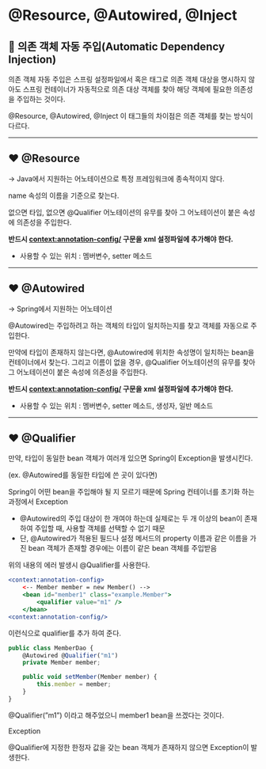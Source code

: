 # @Resource, @Autowired, @Inject

## 🐑 의존 객체 자동 주입(Automatic Dependency Injection)

의존 객체 자동 주입은 스프링 설정파일에서 혹은 태그로 의존 객체 대상을 명시하지 않아도 스프링 컨테이너가 자동적으로 의존 대상 객체를 찾아 해당 객체에 필요한 의존성을 주입하는 것이다.

@Resource, @Autowired, @Inject 이 태그들의 차이점은 의존 객체를 찾는 방식이 다르다.

---

## ❤️ @Resource

→ Java에서 지원하는 어노테이션으로 특정 프레임워크에 종속적이지 않다.

name 속성의 이름을 기준으로 찾는다.

없으면 타입, 없으면 @Qualifier 어노테이션의 유무를 찾아 그 어노테이션이 붙은 속성에 의존성을 주입한다.

**반드시 <context:annotation-config/> 구문을 xml 설정파일에 추가해야 한다.**

- 사용할 수 있는 위치 : 멤버변수, setter 메소드

---

## ❤️ @Autowired

→ Spring에서 지원하는 어노테이션


@Autowired는 주입하려고 하는 객체의 타입이 일치하는지를 찾고 객체를 자동으로 주입한다.

만약에 타입이 존재하지 않는다면, @Autowired에 위치한 속성명이 일치하는 bean을 컨테이너에서 찾는다. 그리고 이름이 없을 경우, @Qualifier 어노테이션의 유무를 찾아 그 어노테이션이 붙은 속성에 의존성을 주입한다.

**반드시 <context:annotation-config/> 구문을 xml 설정파일에 추가해야 한다.**

- 사용할 수 있는 위치 : 멤버변수, setter 메소드, 생성자, 일반 메소드

---

## ❤️ @Qualifier

만약, 타입이 동일한 bean 객체가 여러개 있으면 Spring이 Exception을 발생시킨다.

(ex. @Autowired를 동일한 타입에 쓴 곳이 있다면)

Spring이 어떤 bean을 주입해야 될 지 모르기 때문에 Spring 컨테이너를 초기화 하는 과정에서 Exception

- @Autowired의 주입 대상이 한 개여야 하는데 실제로는 두 개 이상의 bean이 존재하여 주입할 때, 사용할 객체를 선택할 수 없기 때문
- 단, @Autowired가 적용된 필드나 설정 메서드의 property 이름과 같은 이름을 가진 bean 객체가 존재할 경우에는 이름이 같은 bean 객체를 주입받음

위의 내용의 에러 발생시 @Qualifier를 사용한다. 

```jsx
<context:annotation-config>
	<-- Member member = new Member() -->
	<bean id="member1" class="example.Member">
		<qualifier value="m1" />
	</bean>
<context:annotation-config/>
```

이런식으로 qualifier를 추가 하여 준다.

```jsx
public class MemberDao {
	@Autowired @Qualifier("m1")
	private Member member;

	public void setMember(Member member) {
		this.member = member;
	}
}
```

@Qualifier(”m1”) 이라고 해주었으니 member1 bean을 쓰겠다는 것이다.

Exception

@Qualifier에 지정한 한정자 값을 갖는 bean 객체가 존재하지 않으면 Exception이 발생한다.
